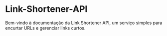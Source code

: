 # Link-Shortener-API
Bem-vindo à documentação da Link Shortener API, um serviço simples para encurtar URLs e gerenciar links curtos.
